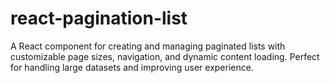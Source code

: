 # react-pagination-list
A React component for creating and managing paginated lists with customizable page sizes, navigation, and dynamic content loading. Perfect for handling large datasets and improving user experience.
